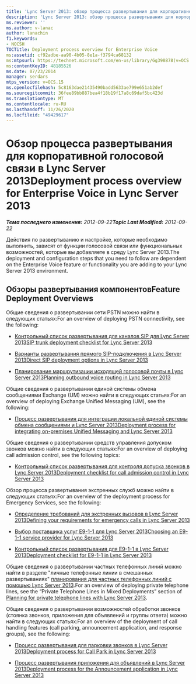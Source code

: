 ```yaml
---
title: 'Lync Server 2013: обзор процесса развертывания для корпоративной голосовой связи'
description: 'Lync Server 2013: обзор процесса развертывания для корпоративной голосовой связи.'
ms.reviewer: ''
ms.author: v-lanac
author: lanachin
f1.keywords:
- NOCSH
TOCTitle: Deployment process overview for Enterprise Voice
ms:assetid: cf92adbe-aa90-4b05-8e1a-f3794ca68132
ms:mtpsurl: https://technet.microsoft.com/en-us/library/Gg398878(v=OCS.15)
ms:contentKeyID: 48185526
ms.date: 07/23/2014
manager: serdars
mtps_version: v=OCS.15
ms.openlocfilehash: 5c8163dae21435490badd5633ae799e651ab2def
ms.sourcegitcommit: 36fee89bb887bea4f18b19f17a8c69daf5bc423d
ms.translationtype: MT
ms.contentlocale: ru-RU
ms.lasthandoff: 11/26/2020
ms.locfileid: "49429617"
---
```

# <a name="deployment-process-overview-for-enterprise-voice-in-lync-server-2013"></a><span data-ttu-id="c2add-103">Обзор процесса развертывания для корпоративной голосовой связи в Lync Server 2013</span><span class="sxs-lookup"><span data-stu-id="c2add-103">Deployment process overview for Enterprise Voice in Lync Server 2013</span></span>

<div data-xmlns="http://www.w3.org/1999/xhtml">

<div class="topic" data-xmlns="http://www.w3.org/1999/xhtml" data-msxsl="urn:schemas-microsoft-com:xslt" data-cs="https://msdn.microsoft.com/">

<div data-asp="https://msdn2.microsoft.com/asp">



</div>

<div id="mainSection">

<div id="mainBody"><span data-ttu-id="c2add-104">

<span> </span></span><span class="sxs-lookup"><span data-stu-id="c2add-104">

<span> </span></span></span>

<span data-ttu-id="c2add-105">_**Тема последнего изменения:** 2012-09-22_</span><span class="sxs-lookup"><span data-stu-id="c2add-105">_**Topic Last Modified:** 2012-09-22_</span></span>

<span data-ttu-id="c2add-106">Действия по развертыванию и настройке, которые необходимо выполнить, зависят от функции голосовой связи или функциональных возможностей, которые вы добавляете в среду Lync Server 2013.</span><span class="sxs-lookup"><span data-stu-id="c2add-106">The deployment and configuration steps that you need to follow are dependent on the Enterprise Voice feature or functionality you are adding to your Lync Server 2013 environment.</span></span>

<div>

## <a name="feature-deployment-overviews"></a><span data-ttu-id="c2add-107">Обзоры развертывания компонентов</span><span class="sxs-lookup"><span data-stu-id="c2add-107">Feature Deployment Overviews</span></span>

<span data-ttu-id="c2add-108">Общие сведения о развертывании сети PSTN можно найти в следующих статьях:</span><span class="sxs-lookup"><span data-stu-id="c2add-108">For an overview of deploying PSTN connectivity, see the following:</span></span>

  - [<span data-ttu-id="c2add-109">Контрольный список развертывания для каналов SIP для Lync Server 2013</span><span class="sxs-lookup"><span data-stu-id="c2add-109">SIP trunk deployment checklist for Lync Server 2013</span></span>](lync-server-2013-sip-trunk-deployment-checklist.md)

  - [<span data-ttu-id="c2add-110">Варианты развертывания прямого SIP-подключения в Lync Server 2013</span><span class="sxs-lookup"><span data-stu-id="c2add-110">Direct SIP deployment options in Lync Server 2013</span></span>](lync-server-2013-direct-sip-deployment-options.md)

  - [<span data-ttu-id="c2add-111">Планирование маршрутизации исходящей голосовой почты в Lync Server 2013</span><span class="sxs-lookup"><span data-stu-id="c2add-111">Planning outbound voice routing in Lync Server 2013</span></span>](lync-server-2013-planning-outbound-voice-routing.md)

<span data-ttu-id="c2add-112">Общие сведения о развертывании единой системы обмена сообщениями Exchange (UM) можно найти в следующих статьях:</span><span class="sxs-lookup"><span data-stu-id="c2add-112">For an overview of deploying Exchange Unified Messaging (UM), see the following:</span></span>

  - [<span data-ttu-id="c2add-113">Процесс развертывания для интеграции локальной единой системы обмена сообщениями и Lync Server 2013</span><span class="sxs-lookup"><span data-stu-id="c2add-113">Deployment process for integrating on-premises Unified Messaging and Lync Server 2013</span></span>](lync-server-2013-deployment-process-for-integrating-on-premises-unified-messaging.md)

<span data-ttu-id="c2add-114">Общие сведения о развертывании средств управления допуском звонков можно найти в следующих статьях:</span><span class="sxs-lookup"><span data-stu-id="c2add-114">For an overview of deploying call admission control, see the following topics:</span></span>

  - [<span data-ttu-id="c2add-115">Контрольный список развертывания для контроля допуска звонков в Lync Server 2013</span><span class="sxs-lookup"><span data-stu-id="c2add-115">Deployment checklist for call admission control in Lync Server 2013</span></span>](lync-server-2013-deployment-checklist-for-call-admission-control.md)

<span data-ttu-id="c2add-116">Обзор процесса развертывания экстренных служб можно найти в следующих статьях:</span><span class="sxs-lookup"><span data-stu-id="c2add-116">For an overview of the deployment process for Emergency Services, see the following:</span></span>

  - [<span data-ttu-id="c2add-117">Определение требований для экстренных вызовов в Lync Server 2013</span><span class="sxs-lookup"><span data-stu-id="c2add-117">Defining your requirements for emergency calls in Lync Server 2013</span></span>](lync-server-2013-defining-your-requirements-for-emergency-calls.md)

  - [<span data-ttu-id="c2add-118">Выбор поставщика услуг E9-1-1 для Lync Server 2013</span><span class="sxs-lookup"><span data-stu-id="c2add-118">Choosing an E9-1-1 service provider for Lync Server 2013</span></span>](lync-server-2013-choosing-an-e9-1-1-service-provider.md)

  - [<span data-ttu-id="c2add-119">Контрольный список развертывания для E9-1-1 в Lync Server 2013</span><span class="sxs-lookup"><span data-stu-id="c2add-119">Deployment checklist for E9-1-1 in Lync Server 2013</span></span>](lync-server-2013-deployment-checklist-for-e9-1-1.md)

<span data-ttu-id="c2add-120">Общие сведения о развертывании частных телефонных линий можно найти в разделе "личные телефонные линии в смешанных развертываниях" [планирования для частных телефонных линий с помощью Lync Server 2013](lync-server-2013-planning-for-private-telephone-lines.md).</span><span class="sxs-lookup"><span data-stu-id="c2add-120">For an overview of deploying private telephone lines, see the “Private Telephone Lines in Mixed Deployments” section of [Planning for private telephone lines with Lync Server 2013](lync-server-2013-planning-for-private-telephone-lines.md).</span></span>

<span data-ttu-id="c2add-121">Общие сведения о развертывании возможностей обработки звонков (стоянка звонков, приложения для объявлений и группы ответа) можно найти в следующих статьях:</span><span class="sxs-lookup"><span data-stu-id="c2add-121">For an overview of the deployment of call handling features (call parking, announcement application, and response groups), see the following:</span></span>

  - [<span data-ttu-id="c2add-122">Процесс развертывания для парковки звонков в Lync Server 2013</span><span class="sxs-lookup"><span data-stu-id="c2add-122">Deployment process for Call Park in Lync Server 2013</span></span>](lync-server-2013-deployment-process-for-call-park.md)

  - [<span data-ttu-id="c2add-123">Процесс развертывания приложения для объявлений в Lync Server 2013</span><span class="sxs-lookup"><span data-stu-id="c2add-123">Deployment process for the Announcement application in Lync Server 2013</span></span>](lync-server-2013-deployment-process-for-the-announcement-application.md)

<span data-ttu-id="c2add-124"></div>

</div>

<span> </span>

</div>

</div>

</span><span class="sxs-lookup"><span data-stu-id="c2add-124"></div>

</div>

<span> </span>

</div>

</div>

</span></span></div>

